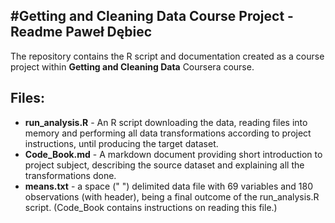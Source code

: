 #Getting and Cleaning Data Course Project - Readme
Paweł Dębiec
-------------------------------------------------

The repository contains the R script and documentation created as a course project within **Getting and Cleaning Data** Coursera course.

Files:
------

-   **run\_analysis.R** - An R script downloading the data, reading files into memory and performing all data transformations according to project instructions, until producing the target dataset.
-   **Code\_Book.md** - A markdown document providing short introduction to project subject, describing the source dataset and explaining all the transformations done.
-   **means.txt** - a space (" ") delimited data file with 69 variables and 180 observations (with header), being a final outcome of the run\_analysis.R script. (Code\_Book contains instructions on reading this file.)
